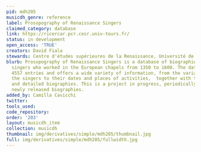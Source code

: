 ```yaml
---
pid: mdh205
musicdh_genre: reference
label: Prosopography of Renaissance Singers
claimed_category: database
link: https://ricercar.pcr.cesr.univ-tours.fr/
status: in development
open_access: 'TRUE'
creators: David Fiala
stewards: Centre d'études supérieures de la Renaissance, Université de Tours
blurb: Prosopography of Renaissance Singers is a database of biographies of professional
  singers who worked in the European chapels from 1350 to 1600. The database collects
  4557 entries and offers a wide variety of information, from the variant names of
  the singers to their dates and places of activities,  together with their complete
  and detailed biographies. This is a project in progress, periodically enriched with
  newly released biographies.
added_by: Camilla Cavicchi
twitter: 
tools_used: 
code_repository: 
order: '203'
layout: musicdh_item
collection: musicdh
thumbnail: img/derivatives/simple/mdh205/thumbnail.jpg
full: img/derivatives/simple/mdh205/fullwidth.jpg
---
```

